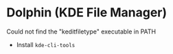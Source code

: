 # Dolphin (KDE File Manager)
Could not find the "keditfiletype" executable in PATH
  - Install `kde-cli-tools`